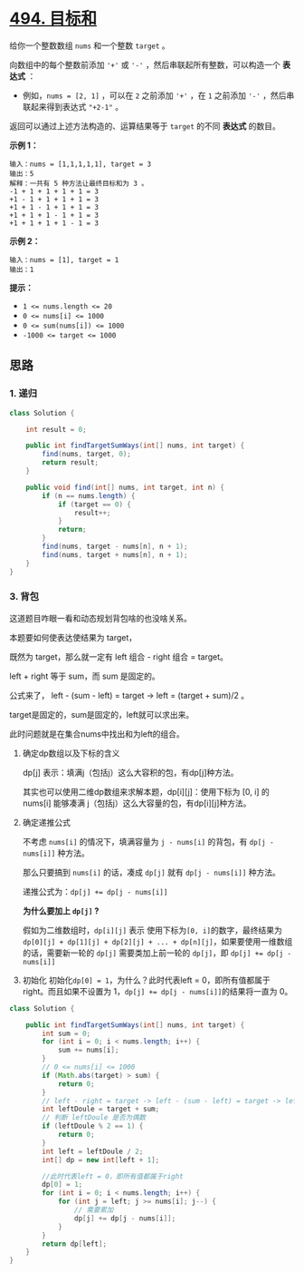 # [494. 目标和](https://leetcode.cn/problems/target-sum/)

给你一个整数数组 `nums` 和一个整数 `target` 。

向数组中的每个整数前添加 `'+'` 或 `'-'` ，然后串联起所有整数，可以构造一个 **表达式** ：

- 例如，`nums = [2, 1]` ，可以在 `2` 之前添加 `'+'` ，在 `1` 之前添加 `'-'` ，然后串联起来得到表达式 `"+2-1"` 。

返回可以通过上述方法构造的、运算结果等于 `target` 的不同 **表达式** 的数目。

**示例 1：**

```
输入：nums = [1,1,1,1,1], target = 3
输出：5
解释：一共有 5 种方法让最终目标和为 3 。
-1 + 1 + 1 + 1 + 1 = 3
+1 - 1 + 1 + 1 + 1 = 3
+1 + 1 - 1 + 1 + 1 = 3
+1 + 1 + 1 - 1 + 1 = 3
+1 + 1 + 1 + 1 - 1 = 3
```

**示例 2：**

```
输入：nums = [1], target = 1
输出：1
```

**提示：**

- `1 <= nums.length <= 20`
- `0 <= nums[i] <= 1000`
- `0 <= sum(nums[i]) <= 1000`
- `-1000 <= target <= 1000`

## 思路

### 1. 递归

```java
class Solution {

    int result = 0;

    public int findTargetSumWays(int[] nums, int target) {
        find(nums, target, 0);
        return result;
    }

    public void find(int[] nums, int target, int n) {
        if (n == nums.length) {
            if (target == 0) {
                result++;
            }
            return;
        }
        find(nums, target - nums[n], n + 1);
        find(nums, target + nums[n], n + 1);
    }
}
```

### 3. 背包

这道题目咋眼一看和动态规划背包啥的也没啥关系。

本题要如何使表达使结果为 target，

既然为 target，那么就一定有 left 组合 - right 组合 = target。

left + right 等于 sum，而 sum 是固定的。

公式来了， left - (sum - left) = target -> left = (target + sum)/2 。

target是固定的，sum是固定的，left就可以求出来。

此时问题就是在集合nums中找出和为left的组合。

1. 确定dp数组以及下标的含义

   dp[j] 表示：填满j（包括j）这么大容积的包，有dp[j]种方法。

   其实也可以使用二维dp数组来求解本题，dp\[i][j]：使用下标为 [0, i] 的 nums[i] 能够凑满 j（包括j）这么大容量的包，有dp[i][j]种方法。

2. 确定递推公式

   不考虑 `nums[i]` 的情况下，填满容量为 `j - nums[i]` 的背包，有 `dp[j - nums[i]]` 种方法。

   那么只要搞到 `nums[i]` 的话，凑成 `dp[j]` 就有 `dp[j - nums[i]]` 种方法。

   递推公式为：`dp[j] += dp[j - nums[i]]`

   **为什么要加上 `dp[j]` ?**

   假如为二维数组时，`dp[i][j]` 表示 使用下标为`[0, i]`的数字，最终结果为 `dp[0][j] + dp[1][j] + dp[2][j] + ... + dp[n][j]`，如果要使用一维数组的话，需要新一轮的 `dp[j]` 需要类加上前一轮的 `dp[j]`，即 `dp[j] += dp[j - nums[i]]`

3. 初始化
   初始化`dp[0] = 1`，为什么？此时代表left = 0，即所有值都属于right。而且如果不设置为 1，`dp[j] += dp[j - nums[i]]`的结果将一直为 0。

```java
class Solution {

    public int findTargetSumWays(int[] nums, int target) {
        int sum = 0;
        for (int i = 0; i < nums.length; i++) {
            sum += nums[i];
        }
        // 0 <= nums[i] <= 1000
        if (Math.abs(target) > sum) {
            return 0;
        }
        // left - right = target -> left - (sum - left) = target -> left = (sum + target) / 2
        int leftDoule = target + sum;
        // 判断 leftDoule 是否为偶数
        if (leftDoule % 2 == 1) {
            return 0;
        }
        int left = leftDoule / 2;
        int[] dp = new int[left + 1];

        //此时代表left = 0，即所有值都属于right
        dp[0] = 1;
        for (int i = 0; i < nums.length; i++) {
            for (int j = left; j >= nums[i]; j--) {
                // 需要累加
                dp[j] += dp[j - nums[i]];
            }
        }
        return dp[left];
    }
}
```

